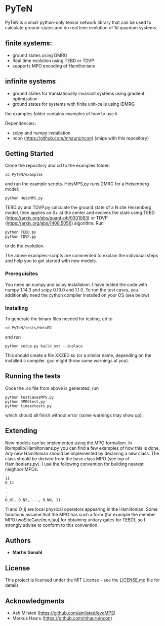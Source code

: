 
# PyTeN
PyTeN is a small python-only tensor network library that can be used to calculate 
ground-states and do real time evolution of 1d quantum systems. 


## finite systems:

* ground states using DMRG
* Real time evolution using TEBD or TDVP
* supports MPO encoding of Hamiltonians

## infinite systems

* ground states for translationally invariant systems using gradient optimization
* ground states for systems with finite unit-cells using IDMRG

the examples folder contains examples of how to use it

Dependencies:

* scipy and numpy installation
* ncon (https://github.com/mhauru/ncon) (ships with this repository)

## Getting Started
Clone the repository and cd to the examples folder:

```
cd PyTeN/examples
```
and run the example scripts. 
HeisMPS.py runs DMRG for a Heisenberg model:
```
python HeisMPS.py
```
TEBD.py and TDVP.py calculate the ground state of a N site Heisenberg model, then applies an S+ at the center
and evolves the state using TEBD (https://arxiv.org/abs/quant-ph/0301063) or TDVP (https://arxiv.org/abs/1408.5056) algorithm. Run 
```
python TEBD.py
python TDVP.py
```
to do the evolution.

The above examples-scripts are commented to explain the individual steps and help you to get started with new models.
### Prerequisites

You need an numpy and scipy installation. I have tested the code with numpy 1.14.3 and scipy 0.19.0 and 1.1.0.
To run the test cases, you additionally need the cython compiler installed on your OS (see below)

### Installing
To generate the binary files needed for testing, cd to 
```
cd PyTeN/tests/HeisED
```
and run 
```
python setup.py build_ext --inplace
```
This should create a file XXZED.so (or a similar name, depending on the installed c compiler. gcc might
throw some warnings at you).


## Running the tests
Once the .so file from above is generated, run
```
python testCasesMPS.py
python DMRGtest.py
python timeevtests.py
```
which should all finish without error (some warnings may show up).

## Extending
New models can be implemented using the MPO formalism. In lib/mpslib/Hamiltonians.py you can find a few examples of how
this is done. Any new Hamiltonian should be implemented by declaring a new class. The class should be derived from the
base class MPO (see top of Hamiltonians.py). I use the following convention for building nearest neighbor MPOs:
```
11
O_11
.
.
.
O_N1, O_N2, ..., O_NN, 11
```
11 and O_ij are local physical operators appearing in the Hamiltonian. Some functions assume that the MPO has such a form (for example the member MPO.twoSiteGate(m,n,tau) for obtaining unitary gates for TEBD), so I strongly advise to conform to this convention.

## Authors

* **Martin Ganahl** 

## License

This project is licensed under the MIT License - see the [LICENSE.md](LICENSE.md) file for details

## Acknowledgments

* Ash Milsted (https://github.com/amilsted/evoMPS)
* Markus Hauru (https://github.com/mhauru/ncon)

